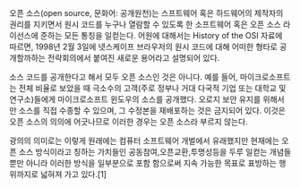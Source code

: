 오픈 소스(open source, 문화어: 공개원천)는 스프트웨어 혹은 하드웨어의 제작자의 권리를 지키면서 원시 코드를 누구나 열람할 수 있도록 한 소프트웨어 혹은 오픈 소스 라이선스에 준하는 모든 통칭을 일컫는다. 어원에 대해서는 History of the OSI 자료에 따르면, 1998년 2월 3일에 넷스케이프 브라우저의 원시 코드에 대해 어떠한 형타로 공개할까하는 전략회의에서 붙여진 새로운 용어라고 설명되어 있다.

소스 코드를 공개한다고 해서 모두 오픈 소스인 것은 아니다. 예를 들어, 마이크로소프트는 전체 비율로 보았을 때 극소수의 고객(주로 정부나 거대 다국적 기업 또는 대학교 및 연구소)들에게 마이크로소프트 윈도우의 소스를 공개했다. 오로지 보안 유지를 위해서만 소스를 직접 수종할 수 있으며, 그 수정본을 재배포하는 것은 금지되어 있다. 이것은 오픈 소스의 의의에 어긋나므로 이러한 경우는 오픈 소스라 부르지 않는다.

광의의 의미로는 이렇게 원래에는 컴퓨터 소프트웨어 개벌에서 유래했지만 현재에는 오픈 소스 방식이라고 칭하는 가치들인 공동참여,오픈교환,투명성등을 두루 일컫는 개념들뿐만 아니라 이러한 방식을 일부분으로 포함 함으로써 지속 가능한 목표로 표방하는 행위까지로 넓혀져 가고 있다.[1]
